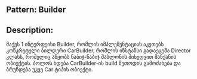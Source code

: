 
## Pattern: Builder

## Description:
მაქვს 1 ინტერფეისი Builder, რომლის 
იმპლემენტაციას აკეთებს კონკრეტული ბილდერი
CarBuilder, რომლის ინსტანსი გადაეცემა Director
კლასს, რომელიც აწყობს ნაბიჯ-ნაბიჯ შაბლონის მიხედვით
მანქანის ობიექტის.
ბოლოს ხდება CarBuilder-ის build მეთოდის გამოძახება 
და ბრუნდება უკვე Car ტიპის ობიექტი.
